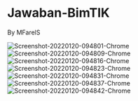 # Jawaban-BimTIK
By MFarelS

<img src="https://i.ibb.co/zmxHRzN/Screenshot-20220120-094801-Chrome.jpg" alt="Screenshot-20220120-094801-Chrome" border="0">
<img src="https://i.ibb.co/p4xdMvF/Screenshot-20220120-094809-Chrome.jpg" alt="Screenshot-20220120-094809-Chrome" border="0">
<img src="https://i.ibb.co/3p0kNvw/Screenshot-20220120-094816-Chrome.jpg" alt="Screenshot-20220120-094816-Chrome" border="0">
<img src="https://i.ibb.co/bRtkNYW/Screenshot-20220120-094823-Chrome.jpg" alt="Screenshot-20220120-094823-Chrome" border="0">
<img src="https://i.ibb.co/LJ1NT9W/Screenshot-20220120-094831-Chrome.jpg" alt="Screenshot-20220120-094831-Chrome" border="0">
<img src="https://i.ibb.co/kJ4S7h2/Screenshot-20220120-094837-Chrome.jpg" alt="Screenshot-20220120-094837-Chrome" border="0">
<img src="https://i.ibb.co/LZjmxC4/Screenshot-20220120-094842-Chrome.jpg" alt="Screenshot-20220120-094842-Chrome" border="0">
